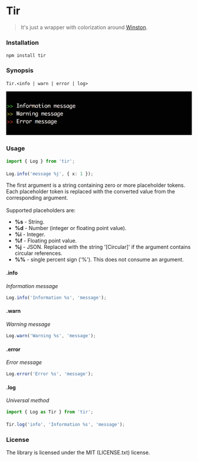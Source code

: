 # Tir

> It's just a wrapper with colorization around [Winston](https://www.npmjs.com/package/winston).


### Installation

```
npm install tir
```

### Synopsis

```
Tir.<info | warn | error | log>
```

![Example](./files/preview.png)


### Usage

```ts
import { Log } from 'tir';

Log.info('message %j', { x: 1 });
```

The first argument is a string containing zero or more placeholder tokens. Each placeholder token is replaced with the converted value from the corresponding argument.<br />
<br />
Supported placeholders are:<br />

* **%s** - String.
* **%d** - Number (integer or floating point value).
* **%i** - Integer.
* **%f** - Floating point value.
* **%j** - JSON. Replaced with the string '[Circular]' if the argument contains circular references.
* **%%** - single percent sign ('%'). This does not consume an argument.

#### .info

*Information message*

```js
Log.info('Information %s', 'message');
```

#### .warn

*Warning message*

```js
Log.warn('Warning %s', 'message');
```

#### .error

*Error message*

```js
Log.error('Error %s', 'message');
```

#### .log

*Universal method*

```js
import { Log as Tir } from 'tir';

Tir.log('info', 'Information %s', 'message');
```

### License

The library is licensed under the MIT (LICENSE.txt) license.
